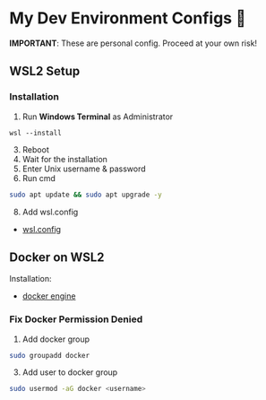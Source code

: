 # My Dev Environment Configs 🚀
**IMPORTANT**: These are personal config. Proceed at your own risk!
## WSL2 Setup
### Installation
1. Run **Windows Terminal** as Administrator
```pwsh
wsl --install
```
3. Reboot
4. Wait for the installation
5. Enter Unix username & password
6. Run cmd
```bash
sudo apt update && sudo apt upgrade -y
```
8. Add wsl.config
* [wsl.config](https://github.com/svngdo/dev-env-files/blob/master/wsl.config)

## Docker on WSL2
Installation:
* [docker engine](https://docs.docker.com/engine/install/ubuntu/)

### Fix Docker Permission Denied
1. Add docker group
```bash
sudo groupadd docker
```
3. Add user to docker group
```bash
sudo usermod -aG docker <username>
```
